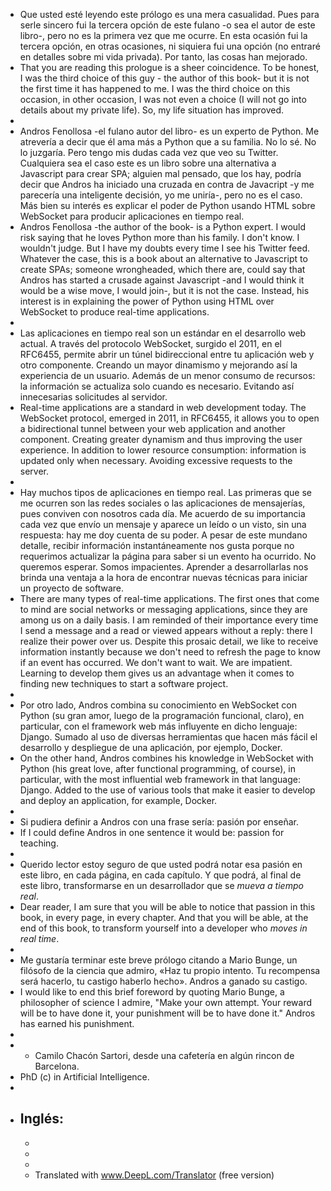 - Que usted esté leyendo este prólogo es una mera casualidad. Pues para serle sincero fui la tercera opción de este fulano -o sea el autor de este libro-, pero no es la primera vez que me ocurre. En esta ocasión fui la tercera opción, en otras ocasiones, ni siquiera fui una opción  (no entraré en detalles sobre mi vida privada). Por tanto, las cosas han mejorado.
- That you are reading this prologue is a sheer coincidence. To be honest, I was the third choice of this guy - the author of this book- but it is not the first time it has happened to me. I was the third choice on this occasion, in other occasion, I was not even a choice (I will not go into details about my private life). So, my life situation has improved.
-
- Andros Fenollosa -el fulano autor del libro- es un experto de Python. Me atrevería a decir que él ama más a Python que a su familia. No lo sé. No lo juzgaría. Pero tengo mis dudas cada vez que veo su Twitter. Cualquiera sea el caso este es un libro sobre una alternativa a Javascript para crear SPA; alguien mal pensado, que los hay, podría decir que Andros ha iniciado una cruzada en contra de Javacript -y me parecería una inteligente decisión, yo me uniría-, pero no es el caso. Más bien su interés es explicar el poder de Python usando HTML sobre WebSocket para producir aplicaciones en tiempo real.
- Andros Fenollosa -the author of the book- is a Python expert. I would risk saying that he loves Python more than his family. I don't know. I wouldn't judge. But I have my doubts every time I see his Twitter feed. Whatever the case, this is a book about an alternative to Javascript to create SPAs; someone wrongheaded, which there are, could say that Andros has started a crusade against Javascript -and I would think it would be a wise move, I would join-, but it is not the case. Instead, his interest is in explaining the power of Python using HTML over WebSocket to produce real-time applications.
-
- Las aplicaciones en tiempo real son un estándar en el desarrollo web actual. A través del protocolo WebSocket, surgido el 2011, en el RFC6455, permite abrir un túnel bidireccional entre tu aplicación web y otro componente. Creando un mayor dinamismo y mejorando así la experiencia de un usuario. Además de un menor consumo de recursos: la información se actualiza solo cuando es necesario. Evitando así innecesarias solicitudes al servidor.
- Real-time applications are a standard in web development today. The WebSocket protocol, emerged in 2011, in RFC6455, it allows you to open a bidirectional tunnel between your web application and another component. Creating greater dynamism and thus improving the user experience. In addition to lower resource consumption: information is updated only when necessary. Avoiding excessive requests to the server.
-
- Hay muchos tipos de aplicaciones en tiempo real. Las primeras que se me ocurren son las redes sociales o las aplicaciones de mensajerías, pues conviven con nosotros cada día. Me acuerdo de su importancia cada vez que envío un mensaje y aparece un leído o un visto, sin una respuesta: hay me doy cuenta de su poder. A pesar de este mundano detalle, recibir información instantáneamente nos gusta porque no requerimos actualizar la página para saber si un evento ha ocurrido. No queremos esperar. Somos impacientes. Aprender a desarrollarlas nos brinda una ventaja a la hora de encontrar nuevas técnicas para iniciar un proyecto de software.
- There are many types of real-time applications. The first ones that come to mind are social networks or messaging applications, since they are among us on a daily basis. I am reminded of their importance every time I send a message and a read or viewed appears without a reply: there I realize their power over us. Despite this prosaic detail, we like to receive information instantly because we don't need to refresh the page to know if an event has occurred. We don't want to wait. We are impatient. Learning to develop them gives us an advantage when it comes to finding new techniques to start a software project.
-
- Por otro lado, Andros combina su conocimiento en WebSocket con Python (su gran amor, luego de la programación funcional, claro),  en particular, con el framework web más influyente en dicho lenguaje: Django. Sumado al uso de diversas herramientas que hacen más fácil el desarrollo y despliegue de una aplicación, por ejemplo, Docker.
- On the other hand, Andros combines his knowledge in WebSocket with Python (his great love, after functional programming, of course), in particular, with the most influential web framework in that language: Django. Added to the use of various tools that make it easier to develop and deploy an application, for example, Docker.
-
- Si pudiera definir a Andros con una frase sería: pasión por enseñar.
- If I could define Andros in one sentence it would be: passion for teaching.
-
- Querido lector estoy seguro de que usted podrá notar esa pasión en este libro, en cada página, en cada capítulo. Y que podrá, al final de este libro, transformarse en un desarrollador que se *mueva a tiempo real*.
- Dear reader, I am sure that you will be able to notice that passion in this book, in every page, in every chapter. And that you will be able, at the end of this book, to transform yourself into a developer who *moves in real time*.
-
- Me gustaría terminar este breve prólogo citando a Mario Bunge, un filósofo de la ciencia que admiro, «Haz tu propio intento. Tu recompensa será hacerlo, tu castigo haberlo hecho». Andros a ganado su castigo.
- I would like to end this brief foreword by quoting Mario Bunge, a philosopher of science I admire, "Make your own attempt. Your reward will be to have done it, your punishment will be to have done it." Andros has earned his punishment.
-
- - Camilo Chacón Sartori, desde una cafetería en algún rincon de Barcelona.
- PhD (c) in Artificial Intelligence.
-
- Inglés:
	-
	-
	-
	-
	- Translated with www.DeepL.com/Translator (free version)
